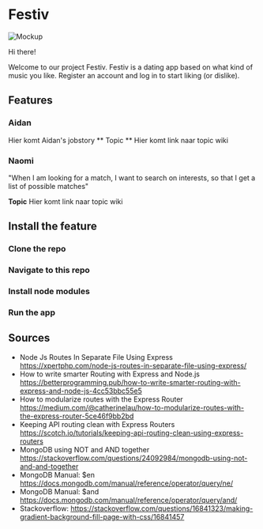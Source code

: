#  Festiv
![Mockup](https://github.com/Aidan98/Project-Tech/blob/master/Assets/images/mockup.png)

Hi there!

Welcome to our project Festiv. Festiv is a dating app based on what kind of music you like. Register an account and log in to start liking (or dislike).

## Features
### Aidan
Hier komt Aidan's jobstory
** Topic **
Hier komt link naar topic wiki

### Naomi
"When I am looking for a match, I want to search on interests, so that I get a list of possible matches"

**Topic**
Hier komt link naar topic wiki

## Install the feature
### Clone the repo

### Navigate to this repo

### Install node modules

### Run the app

## Sources
* Node Js Routes In Separate File Using Express https://xpertphp.com/node-js-routes-in-separate-file-using-express/
* How to write smarter Routing with Express and Node.js https://betterprogramming.pub/how-to-write-smarter-routing-with-express-and-node-js-4cc53bbc55e5
* How to modularize routes with the Express Router https://medium.com/@catherinelau/how-to-modularize-routes-with-the-express-router-5ce46f9bb2bd
* Keeping API routing clean with Express Routers https://scotch.io/tutorials/keeping-api-routing-clean-using-express-routers
* MongoDB using NOT and AND together https://stackoverflow.com/questions/24092984/mongodb-using-not-and-and-together
* MongoDB Manual: $en https://docs.mongodb.com/manual/reference/operator/query/ne/
* MongoDB Manual: $and https://docs.mongodb.com/manual/reference/operator/query/and/
* Stackoverflow: https://stackoverflow.com/questions/16841323/making-gradient-background-fill-page-with-css/16841457
